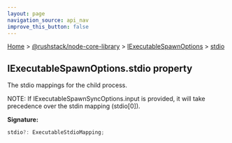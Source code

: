 ```yaml
---
layout: page
navigation_source: api_nav
improve_this_button: false
---
```



[Home](./index.md) &gt; [@rushstack/node-core-library](./node-core-library.md) &gt; [IExecutableSpawnOptions](./node-core-library.iexecutablespawnoptions.md) &gt; [stdio](./node-core-library.iexecutablespawnoptions.stdio.md)

## IExecutableSpawnOptions.stdio property

The stdio mappings for the child process.

NOTE: If IExecutableSpawnSyncOptions.input is provided, it will take precedence over the stdin mapping (stdio\[0\]).

<b>Signature:</b>

```typescript
stdio?: ExecutableStdioMapping;
```
